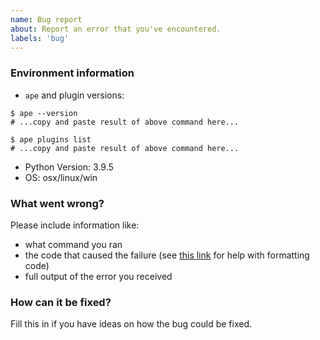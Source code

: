 ```yaml
---
name: Bug report
about: Report an error that you've encountered.
labels: 'bug'
---
```

### Environment information

* `ape` and plugin versions:

```
$ ape --version
# ...copy and paste result of above command here...

$ ape plugins list
# ...copy and paste result of above command here...
```

* Python Version: 3.9.5
* OS: osx/linux/win

### What went wrong?

Please include information like:

* what command you ran
* the code that caused the failure (see [this link](https://help.github.com/articles/basic-writing-and-formatting-syntax/) for help with formatting code)
* full output of the error you received

### How can it be fixed?

Fill this in if you have ideas on how the bug could be fixed.
